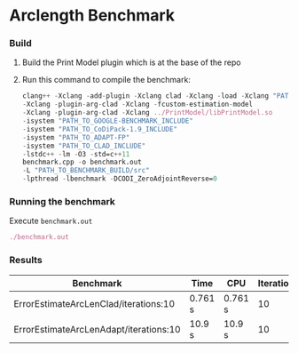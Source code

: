 # Arclength Benchmark

### Build

1. Build the Print Model plugin which is at the base of the repo

2. Run this command to compile the benchmark:
    ```Nix
    clang++ -Xclang -add-plugin -Xclang clad -Xclang -load -Xclang "PATH_TO_CLAD.SO" \
    -Xclang -plugin-arg-clad -Xclang -fcustom-estimation-model                       \
    -Xclang -plugin-arg-clad -Xclang ../PrintModel/libPrintModel.so                  \
    -isystem "PATH_TO_GOOGLE-BENCHMARK_INCLUDE"                                      \
    -isystem "PATH_TO_CoDiPack-1.9_INCLUDE"                                          \
    -isystem "PATH_TO_ADAPT-FP"                                                      \
    -isystem "PATH_TO_CLAD_INCLUDE"                                                  \
    -lstdc++ -lm -O3 -std=c++11                                                      \
    benchmark.cpp -o benchmark.out                                                   \
    -L "PATH_TO_BENCHMARK_BUILD/src"                                                 \
    -lpthread -lbenchmark -DCODI_ZeroAdjointReverse=0
    ```

### Running the benchmark

Execute `benchmark.out`

```Nix
./benchmark.out
```

### Results

Benchmark                                | Time      |  CPU    | Iterations
-----------------------------------------|-----------|---------|-----------
ErrorEstimateArcLenClad/iterations:10    | 0.761 s   | 0.761 s | 10
ErrorEstimateArcLenAdapt/iterations:10   | 10.9 s    |  10.9 s | 10